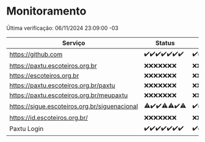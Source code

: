 # Monitoramento

Última verificação: 06/11/2024 23:09:00 -03

|Serviço|Status|Últimas 24h|
|---|---|---|
|https://github.com|<span title="2024-10-31: OK=23">✔️</span><span title="2024-11-01: OK=23">✔️</span><span title="2024-11-02: OK=23">✔️</span><span title="2024-11-03: OK=23">✔️</span><span title="2024-11-04: OK=23">✔️</span><span title="2024-11-05: OK=23">✔️</span><span title="2024-11-06: OK=2">✔️</span>|<span title="06/11/2024 00:11:00 -03 : 200">✔️</span><span title="06/11/2024 01:11:00 -03 : 200">✔️</span><span title="06/11/2024 02:08:00 -03 : 200">✔️</span><span title="06/11/2024 03:12:00 -03 : 200">✔️</span><span title="06/11/2024 04:08:00 -03 : 200">✔️</span><span title="06/11/2024 05:12:00 -03 : 200">✔️</span><span title="06/11/2024 06:08:00 -03 : 200">✔️</span><span title="06/11/2024 07:09:00 -03 : 200">✔️</span><span title="06/11/2024 08:07:00 -03 : 200">✔️</span><span title="06/11/2024 09:15:00 -03 : 200">✔️</span><span title="06/11/2024 10:16:00 -03 : 200">✔️</span><span title="06/11/2024 11:07:00 -03 : 200">✔️</span><span title="06/11/2024 12:08:00 -03 : 200">✔️</span><span title="06/11/2024 13:09:00 -03 : 200">✔️</span><span title="06/11/2024 14:07:00 -03 : 200">✔️</span><span title="06/11/2024 15:10:00 -03 : 200">✔️</span><span title="06/11/2024 16:06:00 -03 : 200">✔️</span><span title="06/11/2024 17:09:00 -03 : 200">✔️</span><span title="06/11/2024 18:07:00 -03 : 200">✔️</span><span title="06/11/2024 19:07:00 -03 : 200">✔️</span><span title="06/11/2024 20:07:00 -03 : 200">✔️</span><span title="06/11/2024 21:40:00 -03 : 200">✔️</span><span title="06/11/2024 23:09:00 -03 : 200">✔️</span>|
|https://paxtu.escoteiros.org.br|<span title="2024-10-31: Falhas=23">❌</span><span title="2024-11-01: Falhas=23">❌</span><span title="2024-11-02: Falhas=23">❌</span><span title="2024-11-03: Falhas=23">❌</span><span title="2024-11-04: Falhas=23">❌</span><span title="2024-11-05: Falhas=23">❌</span><span title="2024-11-06: Falhas=2">❌</span>|<span title="06/11/2024 00:11:00 -03 : 403">❌</span><span title="06/11/2024 01:11:00 -03 : 403">❌</span><span title="06/11/2024 02:08:00 -03 : 403">❌</span><span title="06/11/2024 03:12:00 -03 : 403">❌</span><span title="06/11/2024 04:08:00 -03 : 403">❌</span><span title="06/11/2024 05:12:00 -03 : 403">❌</span><span title="06/11/2024 06:08:00 -03 : 403">❌</span><span title="06/11/2024 07:09:00 -03 : 403">❌</span><span title="06/11/2024 08:07:00 -03 : 403">❌</span><span title="06/11/2024 09:15:00 -03 : 403">❌</span><span title="06/11/2024 10:16:00 -03 : 403">❌</span><span title="06/11/2024 11:07:00 -03 : 403">❌</span><span title="06/11/2024 12:08:00 -03 : 403">❌</span><span title="06/11/2024 13:09:00 -03 : 403">❌</span><span title="06/11/2024 14:07:00 -03 : 403">❌</span><span title="06/11/2024 15:10:00 -03 : 403">❌</span><span title="06/11/2024 16:06:00 -03 : 403">❌</span><span title="06/11/2024 17:09:00 -03 : 403">❌</span><span title="06/11/2024 18:07:00 -03 : 403">❌</span><span title="06/11/2024 19:07:00 -03 : 403">❌</span><span title="06/11/2024 20:07:00 -03 : 403">❌</span><span title="06/11/2024 21:40:00 -03 : 403">❌</span><span title="06/11/2024 23:09:00 -03 : 403">❌</span>|
|https://escoteiros.org.br|<span title="2024-10-31: Falhas=23">❌</span><span title="2024-11-01: Falhas=23">❌</span><span title="2024-11-02: Falhas=23">❌</span><span title="2024-11-03: Falhas=23">❌</span><span title="2024-11-04: Falhas=23">❌</span><span title="2024-11-05: Falhas=23">❌</span><span title="2024-11-06: Falhas=2">❌</span>|<span title="06/11/2024 00:11:00 -03 : 403">❌</span><span title="06/11/2024 01:11:00 -03 : 403">❌</span><span title="06/11/2024 02:08:00 -03 : 403">❌</span><span title="06/11/2024 03:12:00 -03 : 403">❌</span><span title="06/11/2024 04:08:00 -03 : 403">❌</span><span title="06/11/2024 05:12:00 -03 : 403">❌</span><span title="06/11/2024 06:08:00 -03 : 403">❌</span><span title="06/11/2024 07:09:00 -03 : 403">❌</span><span title="06/11/2024 08:07:00 -03 : 403">❌</span><span title="06/11/2024 09:15:00 -03 : 403">❌</span><span title="06/11/2024 10:16:00 -03 : 403">❌</span><span title="06/11/2024 11:07:00 -03 : 403">❌</span><span title="06/11/2024 12:08:00 -03 : 403">❌</span><span title="06/11/2024 13:09:00 -03 : 403">❌</span><span title="06/11/2024 14:07:00 -03 : 403">❌</span><span title="06/11/2024 15:10:00 -03 : 403">❌</span><span title="06/11/2024 16:06:00 -03 : 403">❌</span><span title="06/11/2024 17:09:00 -03 : 403">❌</span><span title="06/11/2024 18:07:00 -03 : 403">❌</span><span title="06/11/2024 19:07:00 -03 : 403">❌</span><span title="06/11/2024 20:07:00 -03 : 403">❌</span><span title="06/11/2024 21:40:00 -03 : 403">❌</span><span title="06/11/2024 23:09:00 -03 : 403">❌</span>|
|https://paxtu.escoteiros.org.br/paxtu|<span title="2024-10-31: Falhas=23">❌</span><span title="2024-11-01: Falhas=23">❌</span><span title="2024-11-02: Falhas=23">❌</span><span title="2024-11-03: Falhas=23">❌</span><span title="2024-11-04: Falhas=23">❌</span><span title="2024-11-05: Falhas=23">❌</span><span title="2024-11-06: Falhas=2">❌</span>|<span title="06/11/2024 00:11:00 -03 : 403">❌</span><span title="06/11/2024 01:11:00 -03 : 403">❌</span><span title="06/11/2024 02:08:00 -03 : 403">❌</span><span title="06/11/2024 03:12:00 -03 : 403">❌</span><span title="06/11/2024 04:08:00 -03 : 403">❌</span><span title="06/11/2024 05:12:00 -03 : 403">❌</span><span title="06/11/2024 06:08:00 -03 : 403">❌</span><span title="06/11/2024 07:09:00 -03 : 403">❌</span><span title="06/11/2024 08:07:00 -03 : 403">❌</span><span title="06/11/2024 09:15:00 -03 : 403">❌</span><span title="06/11/2024 10:16:00 -03 : 403">❌</span><span title="06/11/2024 11:07:00 -03 : 403">❌</span><span title="06/11/2024 12:08:00 -03 : 403">❌</span><span title="06/11/2024 13:09:00 -03 : 403">❌</span><span title="06/11/2024 14:07:00 -03 : 403">❌</span><span title="06/11/2024 15:10:00 -03 : 403">❌</span><span title="06/11/2024 16:06:00 -03 : 403">❌</span><span title="06/11/2024 17:09:00 -03 : 403">❌</span><span title="06/11/2024 18:07:00 -03 : 403">❌</span><span title="06/11/2024 19:07:00 -03 : 403">❌</span><span title="06/11/2024 20:07:00 -03 : 403">❌</span><span title="06/11/2024 21:40:00 -03 : 403">❌</span><span title="06/11/2024 23:09:00 -03 : 403">❌</span>|
|https://paxtu.escoteiros.org.br/meupaxtu|<span title="2024-10-31: Falhas=23">❌</span><span title="2024-11-01: Falhas=23">❌</span><span title="2024-11-02: Falhas=23">❌</span><span title="2024-11-03: Falhas=23">❌</span><span title="2024-11-04: Falhas=23">❌</span><span title="2024-11-05: Falhas=23">❌</span><span title="2024-11-06: Falhas=2">❌</span>|<span title="06/11/2024 00:11:00 -03 : 403">❌</span><span title="06/11/2024 01:11:00 -03 : 403">❌</span><span title="06/11/2024 02:08:00 -03 : 403">❌</span><span title="06/11/2024 03:12:00 -03 : 403">❌</span><span title="06/11/2024 04:08:00 -03 : 403">❌</span><span title="06/11/2024 05:12:00 -03 : 403">❌</span><span title="06/11/2024 06:08:00 -03 : 403">❌</span><span title="06/11/2024 07:09:00 -03 : 403">❌</span><span title="06/11/2024 08:07:00 -03 : 403">❌</span><span title="06/11/2024 09:15:00 -03 : 403">❌</span><span title="06/11/2024 10:16:00 -03 : 403">❌</span><span title="06/11/2024 11:07:00 -03 : 403">❌</span><span title="06/11/2024 12:08:00 -03 : 403">❌</span><span title="06/11/2024 13:09:00 -03 : 403">❌</span><span title="06/11/2024 14:07:00 -03 : 403">❌</span><span title="06/11/2024 15:10:00 -03 : 403">❌</span><span title="06/11/2024 16:06:00 -03 : 403">❌</span><span title="06/11/2024 17:09:00 -03 : 403">❌</span><span title="06/11/2024 18:07:00 -03 : 403">❌</span><span title="06/11/2024 19:07:00 -03 : 403">❌</span><span title="06/11/2024 20:07:00 -03 : 403">❌</span><span title="06/11/2024 21:40:00 -03 : 403">❌</span><span title="06/11/2024 23:09:00 -03 : 403">❌</span>|
|https://sigue.escoteiros.org.br/siguenacional|<span title="2024-10-31: OK=22, Falhas=1">⚠️</span><span title="2024-11-01: OK=23">✔️</span><span title="2024-11-02: OK=23">✔️</span><span title="2024-11-03: OK=22, Falhas=1">⚠️</span><span title="2024-11-04: OK=22, Falhas=1">⚠️</span><span title="2024-11-05: OK=23">✔️</span><span title="2024-11-06: OK=1, Falhas=1">⚠️</span>|<span title="06/11/2024 00:11:00 -03 : 200">✔️</span><span title="06/11/2024 01:11:00 -03 : 200">✔️</span><span title="06/11/2024 02:08:00 -03 : 200">✔️</span><span title="06/11/2024 03:12:00 -03 : 200">✔️</span><span title="06/11/2024 04:08:00 -03 : 200">✔️</span><span title="06/11/2024 05:12:00 -03 : 200">✔️</span><span title="06/11/2024 06:08:00 -03 : 200">✔️</span><span title="06/11/2024 07:09:00 -03 : 200">✔️</span><span title="06/11/2024 08:07:00 -03 : 200">✔️</span><span title="06/11/2024 09:15:00 -03 : 200">✔️</span><span title="06/11/2024 10:16:00 -03 : 200">✔️</span><span title="06/11/2024 11:07:00 -03 : 200">✔️</span><span title="06/11/2024 12:08:00 -03 : 200">✔️</span><span title="06/11/2024 13:09:00 -03 : 200">✔️</span><span title="06/11/2024 14:07:00 -03 : 200">✔️</span><span title="06/11/2024 15:10:00 -03 : 200">✔️</span><span title="06/11/2024 16:06:00 -03 : 200">✔️</span><span title="06/11/2024 17:09:00 -03 : 200">✔️</span><span title="06/11/2024 18:07:00 -03 : 200">✔️</span><span title="06/11/2024 19:07:00 -03 : 200">✔️</span><span title="06/11/2024 20:07:00 -03 : 200">✔️</span><span title="06/11/2024 21:40:00 -03 : 200">✔️</span><span title="06/11/2024 23:09:00 -03 : 200">✔️</span>|
|https://id.escoteiros.org.br/|<span title="2024-10-31: Falhas=23">❌</span><span title="2024-11-01: Falhas=23">❌</span><span title="2024-11-02: Falhas=23">❌</span><span title="2024-11-03: Falhas=23">❌</span><span title="2024-11-04: Falhas=23">❌</span><span title="2024-11-05: Falhas=23">❌</span><span title="2024-11-06: Falhas=2">❌</span>|<span title="06/11/2024 00:11:00 -03 : 403">❌</span><span title="06/11/2024 01:11:00 -03 : 403">❌</span><span title="06/11/2024 02:08:00 -03 : 403">❌</span><span title="06/11/2024 03:12:00 -03 : 403">❌</span><span title="06/11/2024 04:08:00 -03 : 403">❌</span><span title="06/11/2024 05:12:00 -03 : 403">❌</span><span title="06/11/2024 06:08:00 -03 : 403">❌</span><span title="06/11/2024 07:09:00 -03 : 403">❌</span><span title="06/11/2024 08:07:00 -03 : 403">❌</span><span title="06/11/2024 09:15:00 -03 : 403">❌</span><span title="06/11/2024 10:16:00 -03 : 403">❌</span><span title="06/11/2024 11:07:00 -03 : 403">❌</span><span title="06/11/2024 12:08:00 -03 : 403">❌</span><span title="06/11/2024 13:09:00 -03 : 403">❌</span><span title="06/11/2024 14:07:00 -03 : 403">❌</span><span title="06/11/2024 15:10:00 -03 : 403">❌</span><span title="06/11/2024 16:06:00 -03 : 403">❌</span><span title="06/11/2024 17:09:00 -03 : 403">❌</span><span title="06/11/2024 18:07:00 -03 : 403">❌</span><span title="06/11/2024 19:07:00 -03 : 403">❌</span><span title="06/11/2024 20:07:00 -03 : 403">❌</span><span title="06/11/2024 21:40:00 -03 : 403">❌</span><span title="06/11/2024 23:09:00 -03 : 403">❌</span>|
|Paxtu Login|<span title="2024-10-31: OK=23">✔️</span><span title="2024-11-01: OK=23">✔️</span><span title="2024-11-02: OK=23">✔️</span><span title="2024-11-03: OK=23">✔️</span><span title="2024-11-04: OK=23">✔️</span><span title="2024-11-05: OK=23">✔️</span><span title="2024-11-06: OK=2">✔️</span>|<span title="06/11/2024 00:11:00 -03 : 200">✔️</span><span title="06/11/2024 01:11:00 -03 : 200">✔️</span><span title="06/11/2024 02:08:00 -03 : 200">✔️</span><span title="06/11/2024 03:12:00 -03 : 200">✔️</span><span title="06/11/2024 04:08:00 -03 : 200">✔️</span><span title="06/11/2024 05:12:00 -03 : 200">✔️</span><span title="06/11/2024 06:09:00 -03 : 200">✔️</span><span title="06/11/2024 07:09:00 -03 : 200">✔️</span><span title="06/11/2024 08:07:00 -03 : 200">✔️</span><span title="06/11/2024 09:15:00 -03 : 200">✔️</span><span title="06/11/2024 10:16:00 -03 : 200">✔️</span><span title="06/11/2024 11:07:00 -03 : 200">✔️</span><span title="06/11/2024 12:08:00 -03 : 200">✔️</span><span title="06/11/2024 13:09:00 -03 : 200">✔️</span><span title="06/11/2024 14:07:00 -03 : 200">✔️</span><span title="06/11/2024 15:10:00 -03 : 200">✔️</span><span title="06/11/2024 16:06:00 -03 : 200">✔️</span><span title="06/11/2024 17:09:00 -03 : 200">✔️</span><span title="06/11/2024 18:07:00 -03 : 200">✔️</span><span title="06/11/2024 19:07:00 -03 : 200">✔️</span><span title="06/11/2024 20:07:00 -03 : 200">✔️</span><span title="06/11/2024 21:40:00 -03 : 200">✔️</span><span title="06/11/2024 23:09:00 -03 : 200">✔️</span>|
